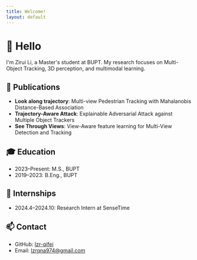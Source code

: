 ```yaml
---
title: Welcome!
layout: default
---
```


# 👋 Hello

I'm Zirui Li, a Master's student at BUPT. My research focuses on Multi-Object Tracking, 3D perception, and multimodal learning.

## 📄 Publications

- **Look along trajectory**: Multi-view Pedestrian Tracking with Mahalanobis Distance-Based Association  
- **Trajectory-Aware Attack**: Explainable Adversarial Attack against Multiple Object Trackers  
- **See Through Views**: View-Aware feature learning for Multi-View Detection and Tracking

## 🎓 Education

- 2023–Present: M.S., BUPT  
- 2019–2023: B.Eng., BUPT

## 🏢 Internships

- 2024.4–2024.10: Research Intern at SenseTime

## 📫 Contact

- GitHub: [lzr-qifei](https://github.com/lzr-qifei)  
- Email: lzrqna974@gmail.com
